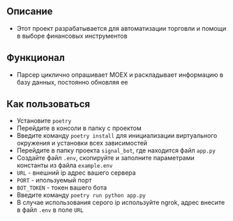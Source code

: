 ## Описание
- Этот проект разрабатывается для автоматизации торговли и помощи в выборе финансовых инструментов

## Функционал
- Парсер циклично опрашивает MOEX и раскладывает информацию в базу данных, постоянно обновляя ее

## Как пользоваться
 - Установите `poetry`
 - Перейдите в консоли в папку с проектом
 - Введите команду `poetry install` для инициализации виртуального окружения и установки всех зависимостей
 - Перейдите в папку проекта `signal_bot`, где находится файл `app.py`
 - Создайте файл `.env`, скопируйте и заполните параметрами константы из файла `example.env`
 - `URL` - внешний ip адрес вашего сервера
 - `PORT` - ипользуемый порт
 - `BOT_TOKEN` - токен вашего бота
 - Введите команду `poetry run python app.py`
 - В случае использования серого ip используйте ngrok, адрес внесите в файл `.env` в поле `URL`
